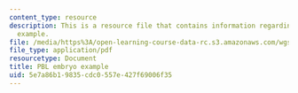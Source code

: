 ```yaml
---
content_type: resource
description: This is a resource file that contains information regarding PBL embryo
  example.
file: /media/https%3A/open-learning-course-data-rc.s3.amazonaws.com/wgs-693-gender-race-and-the-complexities-of-science-and-technology-a-problem-based-learning-experiment-spring-2009/5e7a86b19835cdc0557e427f69006f35_MITWGS_693S09_tutor03.pdf
file_type: application/pdf
resourcetype: Document
title: PBL embryo example
uid: 5e7a86b1-9835-cdc0-557e-427f69006f35
---
```

